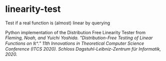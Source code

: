 # linearity-test
Test if a real function is (almost) linear by querying 

Python implementation of the Distribution Free Linearity Tester from <em>Fleming, Noah, and Yuichi Yoshida. "Distribution-Free Testing of Linear Functions on ℝⁿ." 11th Innovations in Theoretical Computer Science Conference (ITCS 2020). Schloss Dagstuhl-Leibniz-Zentrum für Informatik, 2020.</em>




